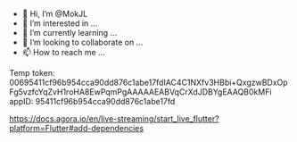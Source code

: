 - 👋 Hi, I’m @MokJL
- 👀 I’m interested in ...
- 🌱 I’m currently learning ...
- 💞️ I’m looking to collaborate on ...
- 📫 How to reach me ...

<!---
MokJL/MokJL is a ✨ special ✨ repository because its `README.md` (this file) appears on your GitHub profile.
You can click the Preview link to take a look at your changes.
--->
Temp token: 
00695411cf96b954cca90dd876c1abe17fdIAC4C1NXfv3HBbi+QxgzwBDxOpFg5vzfcYqZvH1roHA8EwPqmPgAAAAAEABVqCrXdJDBYgEAAQB0kMFi
appID: 95411cf96b954cca90dd876c1abe17fd 


https://docs.agora.io/en/live-streaming/start_live_flutter?platform=Flutter#add-dependencies
